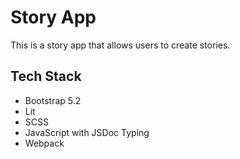 # Story App

This is a story app that allows users to create stories.

## Tech Stack

- Bootstrap 5.2
- Lit
- SCSS
- JavaScript with JSDoc Typing
- Webpack
